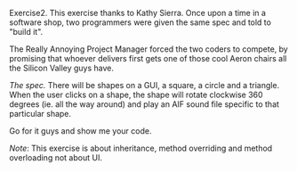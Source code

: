 Exercise2. This exercise thanks to Kathy Sierra. Once upon a time in a software shop, two programmers were given the same spec and told to "build it". 

The Really Annoying Project Manager forced the two coders to compete, by promising that whoever delivers first gets one of those cool Aeron chairs all the Silicon Valley guys have. 

*The spec.*
 There will be shapes on a GUI, a square, a circle and a triangle. When the user clicks on a shape, the shape will rotate clockwise 360 degrees (ie. all the way around) and play an AIF sound file specific to that particular shape.

 Go for it guys and show me your code.

_*Note*_: This exercise is about inheritance, method overriding and method overloading not about UI.